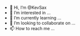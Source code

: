 - 👋 Hi, I’m @KevSax
- 👀 I’m interested in ...
- 🌱 I’m currently learning ...
- 💞️ I’m looking to collaborate on ...
- 📫 How to reach me ...

<!---
KevSax/KevSax is a ✨ special ✨ repository because its `README.md` (this file) appears on your GitHub profile.
You can click the Preview link to take a look at your changes.
--->
